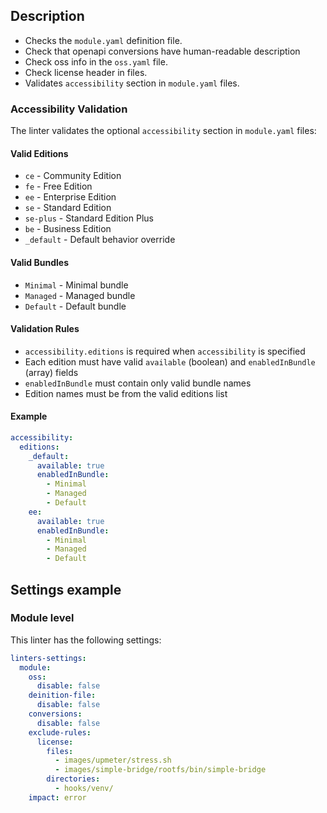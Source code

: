 ## Description

- Checks the `module.yaml` definition file.
- Check that openapi conversions have human-readable description
- Check oss info in the `oss.yaml` file.
- Check license header in files.
- Validates `accessibility` section in `module.yaml` files.

### Accessibility Validation

The linter validates the optional `accessibility` section in `module.yaml` files:

#### Valid Editions

- `ce` - Community Edition
- `fe` - Free Edition  
- `ee` - Enterprise Edition
- `se` - Standard Edition
- `se-plus` - Standard Edition Plus
- `be` - Business Edition
- `_default` - Default behavior override

#### Valid Bundles

- `Minimal` - Minimal bundle
- `Managed` - Managed bundle
- `Default` - Default bundle

#### Validation Rules

- `accessibility.editions` is required when `accessibility` is specified
- Each edition must have valid `available` (boolean) and `enabledInBundle` (array) fields
- `enabledInBundle` must contain only valid bundle names
- Edition names must be from the valid editions list

#### Example

```yaml
accessibility:
  editions:
    _default:
      available: true
      enabledInBundle:
        - Minimal
        - Managed
        - Default
    ee:
      available: true
      enabledInBundle:
        - Minimal
        - Managed
        - Default
```

## Settings example

### Module level

This linter has the following settings:

```yaml
linters-settings:
  module:
    oss:
      disable: false
    deinition-file:
      disable: false
    conversions:
      disable: false
    exclude-rules:
      license:
        files:
          - images/upmeter/stress.sh
          - images/simple-bridge/rootfs/bin/simple-bridge
        directories:
          - hooks/venv/
    impact: error
```
